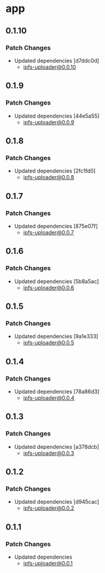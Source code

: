 # app

## 0.1.10

### Patch Changes

- Updated dependencies [d7ddc0d]
  - ipfs-uploader@0.0.10

## 0.1.9

### Patch Changes

- Updated dependencies [44e5a55]
  - ipfs-uploader@0.0.9

## 0.1.8

### Patch Changes

- Updated dependencies [2fc1fd0]
  - ipfs-uploader@0.0.8

## 0.1.7

### Patch Changes

- Updated dependencies [875e07f]
  - ipfs-uploader@0.0.7

## 0.1.6

### Patch Changes

- Updated dependencies [5b8a5ac]
  - ipfs-uploader@0.0.6

## 0.1.5

### Patch Changes

- Updated dependencies [9a1e333]
  - ipfs-uploader@0.0.5

## 0.1.4

### Patch Changes

- Updated dependencies [78a86d3]
  - ipfs-uploader@0.0.4

## 0.1.3

### Patch Changes

- Updated dependencies [a378dcb]
  - ipfs-uploader@0.0.3

## 0.1.2

### Patch Changes

- Updated dependencies [d945cac]
  - ipfs-uploader@0.0.2

## 0.1.1

### Patch Changes

- Updated dependencies
  - ipfs-uploader@0.0.1
